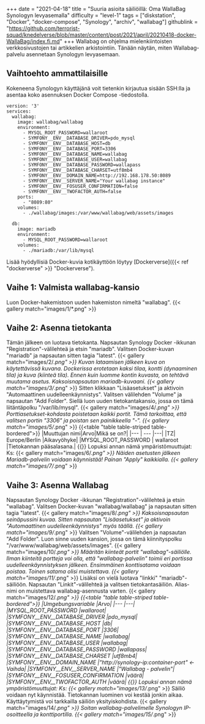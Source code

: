 +++
date = "2021-04-18"
title = "Suuria asioita säiliöillä: Oma WallaBag Synologyn levyasemalla"
difficulty = "level-1"
tags = ["diskstation", "Docker", "docker-compose", "Synology", "archiv", "wallabag"]
githublink = "https://github.com/terrorist-squad/knedelverse/blob/master/content/post/2021/april/20210418-docker-WallaBag/index.fi.md"
+++
Wallabag on ohjelma mielenkiintoisten verkkosivustojen tai artikkelien arkistointiin. Tänään näytän, miten Wallabag-palvelu asennetaan Synologyn levyasemaan.
## Vaihtoehto ammattilaisille
Kokeneena Synologyn käyttäjänä voit tietenkin kirjautua sisään SSH:lla ja asentaa koko asennuksen Docker Compose -tiedostolla.
```
version: '3'
services:
  wallabag:
    image: wallabag/wallabag
    environment:
      - MYSQL_ROOT_PASSWORD=wallaroot
      - SYMFONY__ENV__DATABASE_DRIVER=pdo_mysql
      - SYMFONY__ENV__DATABASE_HOST=db
      - SYMFONY__ENV__DATABASE_PORT=3306
      - SYMFONY__ENV__DATABASE_NAME=wallabag
      - SYMFONY__ENV__DATABASE_USER=wallabag
      - SYMFONY__ENV__DATABASE_PASSWORD=wallapass
      - SYMFONY__ENV__DATABASE_CHARSET=utf8mb4
      - SYMFONY__ENV__DOMAIN_NAME=http://192.168.178.50:8089
      - SYMFONY__ENV__SERVER_NAME="Your wallabag instance"
      - SYMFONY__ENV__FOSUSER_CONFIRMATION=false
      - SYMFONY__ENV__TWOFACTOR_AUTH=false
    ports:
      - "8089:80"
    volumes:
      - ./wallabag/images:/var/www/wallabag/web/assets/images

  db:
    image: mariadb
    environment:
      - MYSQL_ROOT_PASSWORD=wallaroot
    volumes:
      - ./mariadb:/var/lib/mysql

```
Lisää hyödyllisiä Docker-kuvia kotikäyttöön löytyy [Dockerverse]({{< ref "dockerverse" >}} "Dockerverse").
## Vaihe 1: Valmista wallabag-kansio
Luon Docker-hakemistoon uuden hakemiston nimeltä "wallabag".
{{< gallery match="images/1/*.png" >}}

## Vaihe 2: Asenna tietokanta
Tämän jälkeen on luotava tietokanta. Napsautan Synology Docker -ikkunan "Registration"-välilehteä ja etsin "mariadb". Valitsen Docker-kuvan "mariadb" ja napsautan sitten tagia "latest".
{{< gallery match="images/2/*.png" >}}
Kuvan lataamisen jälkeen kuva on käytettävissä kuvana. Dockerissa erotetaan kaksi tilaa, kontti (dynaaminen tila) ja kuva (kiinteä tila). Ennen kuin luomme kontin kuvasta, on tehtävä muutama asetus. Kaksoisnapsautan mariadb-kuvaani.
{{< gallery match="images/3/*.png" >}}
Sitten klikkaan "Lisäasetukset" ja aktivoin "Automaattinen uudelleenkäynnistys". Valitsen välilehden "Volume" ja napsautan "Add Folder". Siellä luon uuden tietokantakansio, jossa on tämä liitäntäpolku "/var/lib/mysql".
{{< gallery match="images/4/*.png" >}}
Porttiasetukset-kohdasta poistetaan kaikki portit. Tämä tarkoittaa, että valitsen portin "3306" ja poistan sen painikkeella "-".
{{< gallery match="images/5/*.png" >}}
{{<table "table table-striped table-bordered">}}
|Muuttujan nimi|Arvo|Mikä se on?|
|--- | --- |---|
|TZ| Europe/Berlin	|Aikavyöhyke|
|MYSQL_ROOT_PASSWORD	 | wallaroot |Tietokannan pääsalasana.|
{{</table>}}
Lopuksi annan nämä ympäristömuuttujat: Ks:
{{< gallery match="images/6/*.png" >}}
Näiden asetusten jälkeen Mariadb-palvelin voidaan käynnistää! Painan "Apply" kaikkialla.
{{< gallery match="images/7/*.png" >}}

## Vaihe 3: Asenna Wallabag
Napsautan Synology Docker -ikkunan "Registration"-välilehteä ja etsin "wallabag". Valitsen Docker-kuvan "wallabag/wallabag" ja napsautan sitten tagia "latest".
{{< gallery match="images/8/*.png" >}}
Kaksoisnapsautan seinäpussini kuvaa. Sitten napsautan "Lisäasetukset" ja aktivoin "Automaattinen uudelleenkäynnistys" myös täällä.
{{< gallery match="images/9/*.png" >}}
Valitsen "Volume"-välilehden ja napsautan "Add Folder". Luon sinne uuden kansion, jossa on tämä kiinnityspolku "/var/www/wallabag/web/assets/images".
{{< gallery match="images/10/*.png" >}}
Määritän kiinteät portit "wallabag"-säiliölle. Ilman kiinteitä portteja voi olla, että "wallabag-palvelin" toimii eri portissa uudelleenkäynnistyksen jälkeen. Ensimmäinen konttisatama voidaan poistaa. Toinen satama olisi muistettava.
{{< gallery match="images/11/*.png" >}}
Lisäksi on vielä luotava "linkki" "mariadb"-säiliöön. Napsautan "Linkit"-välilehteä ja valitsen tietokantasäiliön. Alias-nimi on muistettava wallabag-asennusta varten.
{{< gallery match="images/12/*.png" >}}
{{<table "table table-striped table-bordered">}}
|Umgebungsvariable	|Arvo|
|--- |---|
|MYSQL_ROOT_PASSWORD	|wallaroot|
|SYMFONY__ENV__DATABASE_DRIVER	|pdo_mysql|
|SYMFONY__ENV__DATABASE_HOST	|db|
|SYMFONY__ENV__DATABASE_PORT	|3306|
|SYMFONY__ENV__DATABASE_NAME	|wallabag|
|SYMFONY__ENV__DATABASE_USER	|wallabag|
|SYMFONY__ENV__DATABASE_PASSWORD	|wallapass|
|SYMFONY__ENV__DATABASE_CHARSET |utf8mb4|
|SYMFONY__ENV__DOMAIN_NAME	|"http://synology-ip:container-port" <- Vaihda|
|SYMFONY__ENV__SERVER_NAME	|"Wallabag - palvelin"|
|SYMFONY__ENV__FOSUSER_CONFIRMATION	|väärä|
|SYMFONY__ENV__TWOFACTOR_AUTH	|väärä|
{{</table>}}
Lopuksi annan nämä ympäristömuuttujat: Ks:
{{< gallery match="images/13/*.png" >}}
Säiliö voidaan nyt käynnistää. Tietokannan luominen voi kestää jonkin aikaa. Käyttäytymistä voi tarkkailla säiliön yksityiskohdista.
{{< gallery match="images/14/*.png" >}}
Soitan wallabag-palvelimelle Synologyn IP-osoitteella ja konttiportilla.
{{< gallery match="images/15/*.png" >}}
